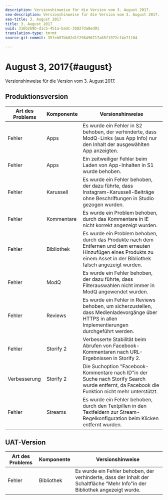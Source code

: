 ```yaml
---
description: Versionshinweise für die Version vom 3. August 2017.
seo-description: Versionshinweise für die Version vom 3. August 2017.
seo-title: 3. August 2017
title: 3. August 2017
uuid: 316b269b-d1c5-451a-badc-3b927da8ed91
translation-type: tm+mt
source-git-commit: 35feb87bb82d1f298496717a65f1972cf4e71104

---
```



# August 3, 2017{#august}

Versionshinweise für die Version vom 3. August 2017.

## Produktionsversion

| **Art des Problems** | **Komponente** | **Versionshinweise** |
|---|---|---|
| Fehler | Apps | Es wurde ein Fehler in S2 behoben, der verhinderte, dass ModQ-Links (aus App Info) nur den Inhalt der ausgewählten App anzeigten. |
| Fehler | Apps | Ein zeitweiliger Fehler beim Laden von App-Inhalten in S1 wurde behoben. |
| Fehler | Karussell | Es wurde ein Fehler behoben, der dazu führte, dass Instagram-Karussell-Beiträge ohne Beschriftungen in Studio gezogen wurden. |
| Fehler | Kommentare | Es wurde ein Problem behoben, durch das Kommentare in IE nicht korrekt angezeigt wurden. |
| Fehler | Bibliothek | Es wurde ein Problem behoben, durch das Produkte nach dem Entfernen und dem erneuten Hinzufügen eines Produkts zu einem Asset in der Bibliothek falsch angezeigt wurden. |
| Fehler | ModQ | Es wurde ein Fehler behoben, der dazu führte, dass Filterauswahlen nicht immer in ModQ angewendet wurden. |
| Fehler | Reviews | Es wurde ein Fehler in Reviews behoben, um sicherzustellen, dass Medienladevorgänge über HTTPS in allen Implementierungen durchgeführt werden. |
| Fehler | Storify 2 | Verbesserte Stabilität beim Abrufen von Facebook-Kommentaren nach URL-Ergebnissen in Storify 2. |
| Verbesserung | Storify 2 | Die Suchoption "Facebook-Kommentare nach ID"in der Suche nach Storify Search wurde entfernt, da Facebook die Funktion nicht mehr unterstützt. |
| Fehler | Streams | Es wurde ein Fehler behoben, durch den Textpillen in den Textfeldern zur Stream-Regelkonfiguration beim Klicken entfernt wurden. |

## UAT-Version

| **Art des Problems** | **Komponente** | **Versionshinweise** |
|---|---|---|
| Fehler | Bibliothek | Es wurde ein Fehler behoben, der verhinderte, dass der Inhalt der Schaltfläche "Mehr Info"in der Bibliothek angezeigt wurde. |

